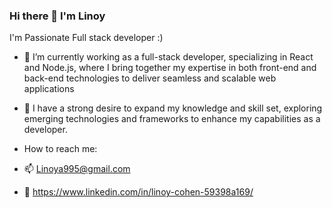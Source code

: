 ### Hi there 👋 I'm Linoy

I'm Passionate Full stack developer :)

- 🌟 I’m currently working as a full-stack developer, specializing in React and Node.js,
      where I bring together my expertise in both front-end and back-end technologies to 
      deliver seamless and scalable web applications
- 🌟 I have a strong desire to expand my knowledge and skill set, exploring emerging 
     technologies and frameworks to enhance my capabilities as a developer.
     
    
- How to reach me: 
- 📫  Linoya995@gmail.com
- 🔗 https://www.linkedin.com/in/linoy-cohen-59398a169/
